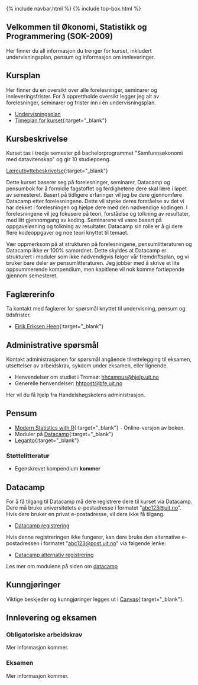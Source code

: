 {% include navbar.html %}  {% include top-box.html %}

## Velkommen til Økonomi, Statistikk og Programmering (SOK-2009)

Her finner du all informasjon du trenger for kurset, inkludert undervisningsplan, pensum og informasjon om innleveringer.


## Kursplan   

Her finner du en oversikt over alle forelesninger, seminarer og innleveringsfrister. For å opprettholde oversikt legger jeg alt av forelesninger, seminarer og frister inn i én undervisningsplan.

- [Undervisningsplan](undervisningsplan.html)
- [Timeplan for kurset](https://timeplan.uit.no/emne_timeplan.php?sem=24h&module[]=SOK-2009-1){:target="_blank"}


## Kursbeskrivelse 

Kurset tas i tredje semester på bachelorprogrammet "Samfunnsøkonomi med datavitenskap" og gir 10 studiepoeng.

[Læreutbyttebeskrivelse](https://uit.no/utdanning/emner/emne?p_document_id=841876){:target="_blank"}

Dette kurset baserer seg på forelesninger, seminarer, Datacamp og pensumbok for å formidle fagstoffet og ferdighetene dere skal lære i løpet av semesteret. Basert på tidligere erfaringer vil jeg be dere gjennomføre Datacamp etter forelesningene. Dette vil styrke deres forståelse av det vi har dekket i forelesningen og hjelpe dere med den nødvendige kodingen. I forelesningene vil jeg fokusere på teori, forståelse og tolkning av resultater, med litt gjennomgang av koding. Seminarene vil være basert på oppgaveløsning og tolkning av resultater. Datacamp sin rolle er å gi dere flere kodeoppgaver og noe teori knyttet til temaet.

Vær oppmerksom på at strukturen på forelesningene, pensumlitteraturen og Datacamp ikke er 100% samordnet. Dette skyldes at Datacamp er strukturert i moduler som ikke nødvendigvis følger vår fremdriftsplan, og vi bruker bare deler av pensumlitteraturen. Jeg jobber med å skrive et lite oppsummerende kompendium, men kapitlene vil nok komme fortløpende gjennom semesteret.


## Faglærerinfo

Ta kontakt med faglærer for spørsmål knyttet til undervisning, pensum og tidsfrister.
- [Eirik Eriksen Heen](https://uit.no/ansatte/eirik.e.heen){:target="_blank"}


## Administrative spørsmål

Kontakt administrasjonen for spørsmål angående tilrettelegging til eksamen, utsettelser av arbeidskrav, sykdom under eksamen, eller lignende. 
- Henvendelser om studiet i Tromsø: [hhcampus@hjelp.uit.no](mailto:hhcampus@hjelp.uit.no)
- Generelle henvendelser: [hhtpost@bfe.uit.no](mailto:hhtpost@bfe.uit.no)

Her vil du få hjelp fra Handelshøgskolens administrasjon.


## Pensum  
- [Modern Statistics with R](https://modernstatisticswithr.com/){:target="_blank"} - Online-versjon av boken.
- Moduler på [Datacamp](https://app.datacamp.com/groups/sok-2009-okonomi-statistikk-og-programering/assignments){:target="_blank"}
- [Leganto](https://bibsys-c.alma.exlibrisgroup.com/leganto/){:target="_blank"}

### Støttelitteratur
- Egenskrevet kompendium **kommer**


## Datacamp

For å få tilgang til Datacamp må dere registrere dere til kurset via Datacamp. Dere må bruke universitetets e-postadresse i formatet "abc123@uit.no". Hvis dere bruker en privat e-postadresse, vil dere ikke få tilgang.

- [Datacamp registrering](https://www.datacamp.com/groups/shared_links/0a68da51979076fe390a190866ca599f46ceec532c468c4dcfd53f879d06de5f)

Hvis denne registreringen ikke fungerer, kan dere bruke den alternative e-postadressen i formatet "abc123@post.uit.no" via følgende lenke:

- [Datacamp alternativ registrering](https://www.datacamp.com/groups/shared_links/13c4eb6a28004f403041993796c03725fc4f59703208b5f5705223fde964d201)

Les mer om modulene på siden om [datacamp](datacamp.html)


## Kunngjøringer  

Viktige beskjeder og kunngjøringer legges ut i [Canvas](https://uit.instructure.com/){:target="_blank"}.


## Innlevering og eksamen  

### Obligatoriske arbeidskrav
Mer informasjon kommer.

### Eksamen
Mer informasjon kommer.
